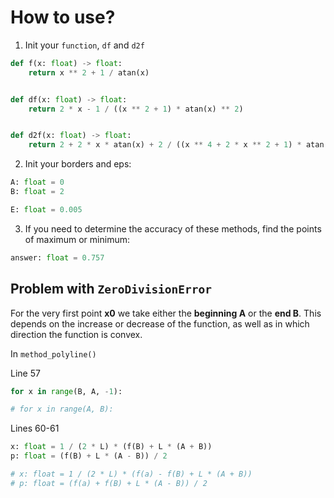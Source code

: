 # How to use?

1. Init your `function`, `df` and `d2f`

```python
def f(x: float) -> float:
    return x ** 2 + 1 / atan(x)


def df(x: float) -> float:
    return 2 * x - 1 / ((x ** 2 + 1) * atan(x) ** 2)


def d2f(x: float) -> float:
    return 2 + 2 * x * atan(x) + 2 / ((x ** 4 + 2 * x ** 2 + 1) * atan(x) ** 3)
```
2. Init your borders and eps:

```python
A: float = 0
B: float = 2

E: float = 0.005
```

3. If you need to determine the accuracy of these methods, find the points of maximum or minimum:

```python
answer: float = 0.757
```

## Problem with `ZeroDivisionError`

For the very first point **x0** we take either the **beginning A** or the **end B**. This depends on the increase or decrease of the function, as well as in which direction the function is convex.

In `method_polyline()` 

Line 57
```python
for x in range(B, A, -1):

# for x in range(A, B):
```

Lines 60-61

```python
x: float = 1 / (2 * L) * (f(B) + L * (A + B))
p: float = (f(B) + L * (A - B)) / 2

# x: float = 1 / (2 * L) * (f(a) - f(B) + L * (A + B))
# p: float = (f(a) + f(B) + L * (A - B)) / 2
```